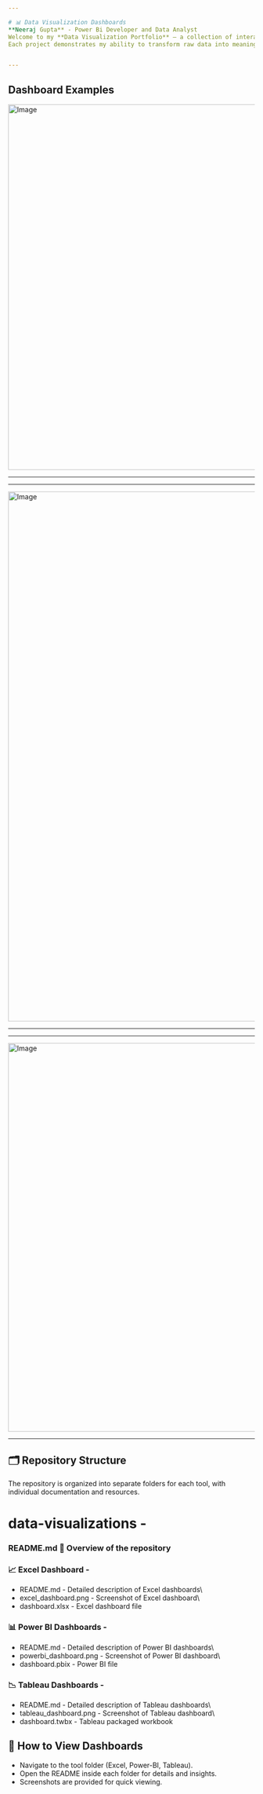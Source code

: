 ```yaml
--- 

# 📊 Data Visualization Dashboards
**Neeraj Gupta** - Power Bi Developer and Data Analyst 
Welcome to my **Data Visualization Portfolio** — a collection of interactive dashboards created using **Microsoft Excel**, **Power BI**, and **Tableau**.  
Each project demonstrates my ability to transform raw data into meaningful insights through effective visualization.


---
```


## Dashboard Examples

<img width="1778" height="745" alt="Image" src="https://github.com/user-attachments/assets/95567e27-baca-402d-94e2-dae824c358a5" />

---

---
<img width="1920" height="1080" alt="Image" src="https://github.com/user-attachments/assets/01682875-9766-4352-aaee-fdcf7c91233b" />

---

---
<img width="1096" height="792" alt="Image" src="https://github.com/user-attachments/assets/9e5182a1-e53d-4c20-88c7-088d7b412228" />

---


## 🗂 Repository Structure

The repository is organized into separate folders for each tool, with individual documentation and resources.


# data-visualizations - 

### README.md 📄 Overview of the repository 

 
### 📈 Excel Dashboard -

 -  README.md -  Detailed description of Excel dashboards\
 -  excel_dashboard.png - Screenshot of Excel dashboard\
 -  dashboard.xlsx -  Excel dashboard file

### 📊 Power BI Dashboards -

 -  README.md - Detailed description of Power BI dashboards\
 -  powerbi_dashboard.png - Screenshot of Power BI dashboard\
 -  dashboard.pbix -  Power BI file


### 📉 Tableau Dashboards -

 -  README.md - Detailed description of Tableau dashboards\
 -  tableau_dashboard.png  - Screenshot of Tableau dashboard\
 -  dashboard.twbx  - Tableau packaged workbook

## 🚀 How to View Dashboards
- Navigate to the tool folder (Excel, Power-BI, Tableau).
- Open the README inside each folder for details and insights.
- Screenshots are provided for quick viewing.
